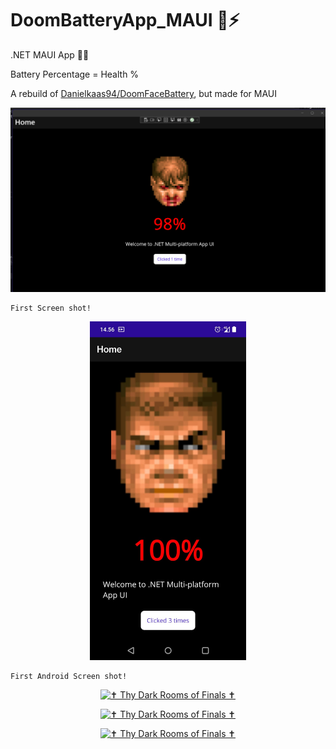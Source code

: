 # DoomBatteryApp_MAUI 🔋⚡

.NET MAUI App 🔌🔋

Battery Percentage = Health %

A rebuild of [Danielkaas94/DoomFaceBattery](https://github.com/Danielkaas94/DoomFaceBattery), but made for MAUI

<p align="center">
    <img alt="Doom Guy - First Screenshot!" width="800" src="https://github.com/Danielkaas94/DoomBatteryApp_MAUI/blob/master/DoomBatteryApp_MAUI/Resources/doombattery.png?raw=true">
</p>

    First Screen shot!

<p align="center">
    <img alt="Doom Guy - First Android Screenshot!" width="250" src="https://github.com/Danielkaas94/DoomBatteryApp_MAUI/blob/master/DoomBatteryApp_MAUI/Resources/DoomAndroidMAUI.jpg?raw=true">
</p>

    First Android Screen shot!

<div align="center">
    
<a href="https://www.moddb.com/mods/thy-dark-rooms-of-finals" title="View ✝ Thy Dark Rooms of Finals ✝ on Mod DB" target="_blank"><img src="https://media.moddb.com/images/global/moddb.png" alt="✝ Thy Dark Rooms of Finals ✝" /></a>

<a href="https://www.moddb.com/mods/thy-dark-rooms-of-finals" title="View ✝ Thy Dark Rooms of Finals ✝ on Mod DB" target="_blank"><img src="https://button.moddb.com/popularity/medium/mods/58310.png" alt="✝ Thy Dark Rooms of Finals ✝" /></a>

<a href="https://www.moddb.com/mods/thy-dark-rooms-of-finals" title="View ✝ Thy Dark Rooms of Finals ✝ on Mod DB" target="_blank"><img src="https://media.moddb.com/images/global/moddb.png" alt="✝ Thy Dark Rooms of Finals ✝" /></a>

</div>
